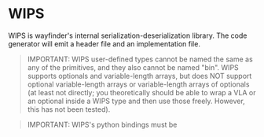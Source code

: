 # WIPS

WIPS is wayfinder's internal serialization-deserialization library.
The code generator will emit a header file and an implementation file.
> IMPORTANT: WIPS user-defined types cannot be named the same as any of the primitives, and they also cannot be named "bin". WIPS supports optionals and variable-length arrays, but does NOT support optional variable-length arrays or variable-length arrays of optionals (at least not directly; you theoretically should be able to wrap a VLA or an optional inside a WIPS type and then use those freely. However, this has not been tested).

> IMPORTANT: WIPS's python bindings must be 